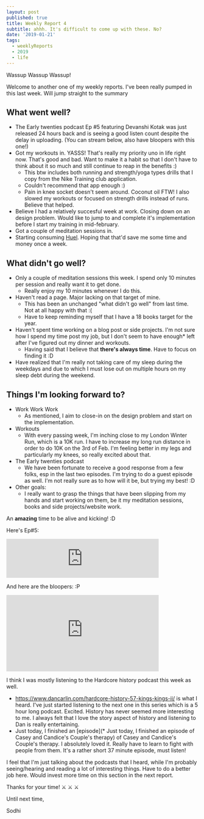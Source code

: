 ```yaml
---
layout: post
published: true
title: Weekly Report 4
subtitle: ahhh. It's difficult to come up with these. No?
date: '2019-01-21'
tags:
  - weeklyReports
  - 2019
  - life
---
```

Wassup Wassup Wassup! 

Welcome to another one of my weekly reports. I've been really pumped in this last week. Will jump straight to the summary

## What went well?
* The Early twenties podcast Ep \#5 featuring Devanshi Kotak was just released 24 hours back and is seeing a good listen count despite the delay in uploading. (You can stream below, also have bloopers with this one!)
* Got my workouts in. YASSS! That's really my priority uno in life right now. That's good and bad. Want to make it a habit so that I don't have to think about it so much and still continue to reap in the benefits :)
	* This btw includes both running and strength/yoga types drills that I copy from the Nike Training club application.
    * Couldn't recommend that app enough :)
    * Pain in knee socket doesn't seem around. Coconut oil FTW! I also slowed my workouts or focused on strength drills instead of runs. Believe that helped.
* Believe I had a relatively succesful week at work. Closing down on an design problem. Would like to jump to and complete it's implementation before I start my training in mid-february.
* Got a couple of meditation sessions in.
* Starting consuming [Huel](https://huel.com). Hoping that that'd save me some time and money once a week.
    
## What didn't go well?
* Only a couple of meditation sessions this week. I spend only 10 minutes per session and really want it to get done. 
    * Really enjoy my 10 minutes whenever I do this.
* Haven't read a page. Major lacking on that target of mine.
    * This has been an unchanged "what didn't go well" from last time. Not at all happy with that :(
    * Have to keep reminding myself that I have a 18 books target for the year. 
* Haven't spent time working on a blog post or side projects. I'm not sure how I spend my time post my job, but I don't seem to have enough* left after I've figured out my dinner and workouts.
    * Having said that I believe that **there's always time**. Have to focus on finding it :D
* Have realized that I'm really not taking care of my sleep during the weekdays and due to which I must lose out on multiple hours on my sleep debt during the weekend.

## Things I'm looking forward to?
* Work Work Work
	* As mentioned, I aim to close-in on the design problem and start on the implementation.
* Workouts
	* With every passing week, I'm inching close to my London Winter Run, which is a 10K run. I have to increase my long run distance in order to do 10K on the 3rd of Feb. I'm feeling better in my legs and particularly my knees, so really excited about that.
* The Early twenties podcast
	* We have been fortunate to receive a good response from a few folks, esp in the last two episodes. I'm trying to do a guest episode as well. I'm not really sure as to how will it be, but trying my best! :D
* Other goals: 
	* I really want to grasp the things that have been slipping from my hands and start working on them, be it my meditation sessions, books and side projects/website work. 

An **amazing** time to be alive and kicking! :D

Here's Ep\#5:

<iframe src="https://anchor.fm/earlytwenties/embed/episodes/Ep-5-Discussing-startups--life-and-Hitler-with-Devanshi-Kotak-e30679" height="102px" width="400px" frameborder="0" scrolling="no"></iframe>

And here are the bloopers: :P
<iframe 
  frameborder="0" 
  width="400"     
  height="200"
  src="https://drive.google.com/file/d/1XbPG0O5xkSzwOx_ESQUtDI3L76PXrJde/view?usp=sharing">    
</iframe>

I think I was mostly listening to the Hardcore history podcast this week as well.
* https://www.dancarlin.com/hardcore-history-57-kings-kings-ii/ is what I heard. I've just started listening to the next one in this series which is a 5 hour long podcast. Excited. History has never seemed more interesting to me. I always felt that I love the story aspect of history and listening to Dan is really entertaining.
* Just today, I finished an [episode](* Just today, I finished an episode of Casey and Candice's  Couple's therapy) of Casey and Candice's  Couple's therapy. I absolutely loved it. Really have to learn to fight with people from them. It's a rather short 37 minute episode, must listen!

I feel that I'm just talking about the podcasts that I heard, while I'm probably seeing/hearing and reading a lot of interesting things. Have to do a better job here. Would invest more time on this section in the next report.

Thanks for your time! ⚔️ ⚔️ ⚔️ 

Until next time,

Sodhi